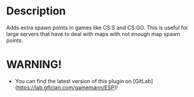 # Description
Adds extra spawn points in games like CS:S and CS:GO. This is useful for large servers that have to deal with maps with not enough map spawn points.

# WARNING!
* You can find the latest version of this plugin on [GitLab] (https://lab.gflclan.com/gamemann/ESP)!